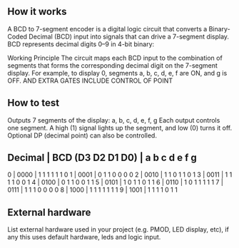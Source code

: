 <!---

This file is used to generate your project datasheet. Please fill in the information below and delete any unused
sections.

You can also include images in this folder and reference them in the markdown. Each image must be less than
512 kb in size, and the combined size of all images must be less than 1 MB.
-->

## How it works

A BCD to 7-segment encoder is a digital logic circuit that converts
a Binary-Coded Decimal (BCD) input into signals that can drive a 7-segment display.
BCD represents decimal digits 0–9 in 4-bit binary:

Working Principle
The circuit maps each BCD input to the combination of segments that 
forms the corresponding decimal digit on the 7-segment display.
For example, to display 0, segments a, b, c, d, e, f are ON, and g is OFF.
AND EXTRA GATES INCLUDE CONTROL OF POINT 


## How to test

Outputs
7 segments of the display: a, b, c, d, e, f, g
Each output controls one segment. A high (1) signal lights up the segment, and low (0) turns it off.
Optional DP (decimal point) can also be controlled.

Decimal | BCD (D3 D2 D1 D0) | a b c d e f g
--------------------------------------------
0       | 0000              | 1 1 1 1 1 1 0
1       | 0001              | 0 1 1 0 0 0 0
2       | 0010              | 1 1 0 1 1 0 1
3       | 0011              | 1 1 1 1 0 0 1
4       | 0100              | 0 1 1 0 0 1 1
5       | 0101              | 1 0 1 1 0 1 1
6       | 0110              | 1 0 1 1 1 1 1
7       | 0111              | 1 1 1 0 0 0 0
8       | 1000              | 1 1 1 1 1 1 1
9       | 1001              | 1 1 1 1 0 1 1


## External hardware

List external hardware used in your project (e.g. PMOD, LED display, etc), if any
this uses default hardware, leds and logic input.

